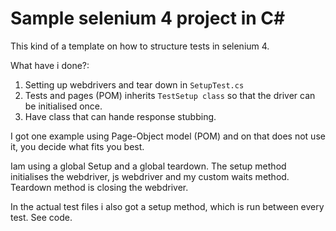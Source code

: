 # Sample selenium 4 project in C#

This kind of a template on how to structure tests in selenium 4.

What have i done?:

1. Setting up webdrivers and tear down in `SetupTest.cs` 
2. Tests and pages (POM) inherits `TestSetup class` so that the driver can be initialised once.
3. Have class that can hande response stubbing.

I got one example using Page-Object model (POM) and on that does not use it, you decide what fits you best.

Iam using a global Setup and a global teardown. The setup method initialises the webdriver, js webdriver and my custom waits method. Teardown method is closing the webdriver.

In the actual test files i also got a setup method, which is run between every test. See code.
